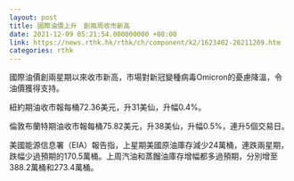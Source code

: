 ```yaml
---
layout: post
title: 國際油價上升　創兩周收市新高
date: 2021-12-09 05:21:54.000000000 +08:00
link: https://news.rthk.hk/rthk/ch/component/k2/1623402-20211209.htm
categories: rthk
---
```


國際油價創兩星期以來收市新高，市場對新冠變種病毒Omicron的憂慮降溫，令油價獲得支持。

紐約期油收市報每桶72.36美元，升31美仙，升幅0.4%。

倫敦布蘭特期油收市報每桶75.82美元，升38美仙，升幅0.5%，連升5個交易日。

美國能源信息署（EIA）報告指，上星期美國原油庫存減少24萬桶，連跌兩星期，跌幅少過預期的170.5萬桶。上周汽油和蒸餾油庫存增幅都多過預期，分別增至388.2萬桶和273.4萬桶。

